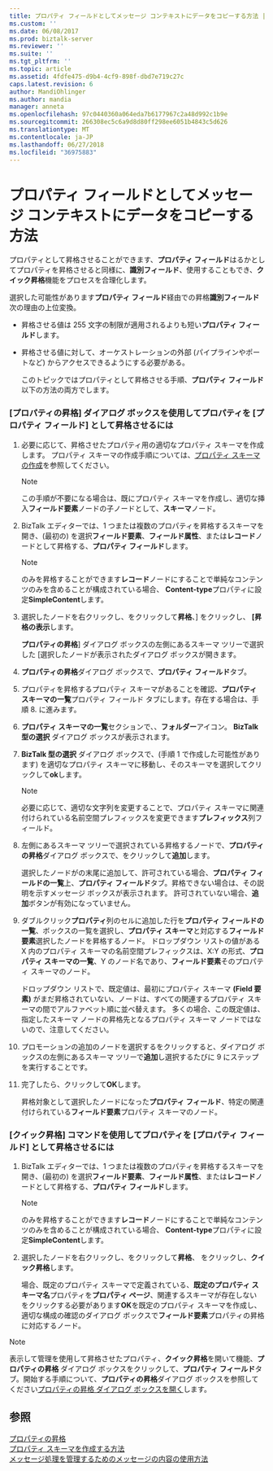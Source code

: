 ```yaml
---
title: プロパティ フィールドとしてメッセージ コンテキストにデータをコピーする方法 |Microsoft Docs
ms.custom: ''
ms.date: 06/08/2017
ms.prod: biztalk-server
ms.reviewer: ''
ms.suite: ''
ms.tgt_pltfrm: ''
ms.topic: article
ms.assetid: 4fdfe475-d9b4-4cf9-898f-dbd7e719c27c
caps.latest.revision: 6
author: MandiOhlinger
ms.author: mandia
manager: anneta
ms.openlocfilehash: 97c0440360a064eda7b6177967c2a48d992c1b9e
ms.sourcegitcommit: 266308ec5c6a9d8d80ff298ee6051b4843c5d626
ms.translationtype: MT
ms.contentlocale: ja-JP
ms.lasthandoff: 06/27/2018
ms.locfileid: "36975883"
---
```

# <a name="how-to-copy-data-to-the-message-context-as-property-fields"></a>プロパティ フィールドとしてメッセージ コンテキストにデータをコピーする方法
プロパティとして昇格させることができます、**プロパティ フィールド**はるかとしてプロパティを昇格させると同様に、**識別フィールド**、使用することもでき、**クイック昇格**機能をプロセスを合理化します。  
  
 選択した可能性があります**プロパティ フィールド**経由での昇格**識別フィールド**次の理由の上位変換。  
  
- 昇格させる値は 255 文字の制限が適用されるよりも短い**プロパティ フィールド**します。  
  
- 昇格させる値に対して、オーケストレーションの外部 (パイプラインやポートなど) からアクセスできるようにする必要がある。  
  
  このトピックではプロパティとして昇格させる手順、**プロパティ フィールド**以下の方法の両方でします。  
  
### <a name="to-promote-a-property-as-a-property-field-using-the-promote-properties-dialog-box"></a>[プロパティの昇格] ダイアログ ボックスを使用してプロパティを [プロパティ フィールド] として昇格させるには  
  
1.  必要に応じて、昇格させたプロパティ用の適切なプロパティ スキーマを作成します。 プロパティ スキーマの作成手順については、[プロパティ スキーマの作成](../core/how-to-create-property-schemas.md)を参照してください。  
  
    > [!NOTE]
    >  この手順が不要になる場合は、既にプロパティ スキーマを作成し、適切な挿入**フィールド要素**ノードの子ノードとして、**スキーマ**ノード。  
  
2.  BizTalk エディターでは、1 つまたは複数のプロパティを昇格するスキーマを開き、(最初の) を選択**フィールド要素**、**フィールド属性**、または**レコード**ノードとして昇格する、**プロパティ フィールド**します。  
  
    > [!NOTE]
    >  のみを昇格することができます**レコード**ノードにすることで単純なコンテンツのみを含めることが構成されている場合、 **Content-type**プロパティに設定**SimpleContent**します。  
  
3.  選択したノードを右クリックし、をクリックして**昇格**、] をクリックし、 **[昇格の表示**します。  
  
     **プロパティの昇格**] ダイアログ ボックスの左側にあるスキーマ ツリーで選択した [選択したノードが表示されたダイアログ ボックスが開きます。  
  
4.  **プロパティの昇格**ダイアログ ボックスで、**プロパティ フィールド**タブ。  
  
5.  プロパティを昇格するプロパティ スキーマがあることを確認、**プロパティ スキーマの一覧**プロパティ フィールド タブにします。存在する場合は、手順 8. に進みます。  
  
6.  **プロパティ スキーマの一覧**セクションで、、**フォルダー**アイコン。 **BizTalk 型の選択** ダイアログ ボックスが表示されます。  
  
7.  **BizTalk 型の選択** ダイアログ ボックスで、(手順 1 で作成した可能性があります) を適切なプロパティ スキーマに移動し、そのスキーマを選択してクリックして**ok**します。  
  
    > [!NOTE]
    >  必要に応じて、適切な文字列を変更することで、プロパティ スキーマに関連付けられている名前空間プレフィックスを変更できます**プレフィックス**列フィールド。  
  
8.  左側にあるスキーマ ツリーで選択されている昇格するノードで、**プロパティの昇格**ダイアログ ボックスで、をクリックして**追加**します。  
  
     選択したノードがの末尾に追加して、許可されている場合、**プロパティ フィールドの一覧**上、**プロパティ フィールド**タブ。昇格できない場合は、その説明を示すメッセージ ボックスが表示されます。 許可されていない場合、**追加**ボタンが有効になっていません。  
  
9. ダブルクリック**プロパティ**列のセルに追加した行を**プロパティ フィールドの一覧**、ボックスの一覧を選択し、**プロパティ スキーマ**と対応する**フィールド要素**選択したノードを昇格するノード。 ドロップダウン リストの値がある X 内のプロパティ スキーマの名前空間プレフィックスは、X:Y の形式、**プロパティ スキーマの一覧**、Y のノード名であり、**フィールド要素**そのプロパティ スキーマのノード。  
  
     ドロップダウン リストで、既定値は、最初にプロパティ スキーマ **(Field 要素)** がまだ昇格されていない、ノードは、すべての関連するプロパティ スキーマの間でアルファベット順に並べ替えます。 多くの場合、この既定値は、指定したスキーマ ノードの昇格先となるプロパティ スキーマ ノードではないので、注意してください。  
  
10. プロモーションの追加のノードを選択するをクリックすると、ダイアログ ボックスの左側にあるスキーマ ツリーで**追加**し選択するたびに 9 にステップを実行することです。  
  
11. 完了したら、クリックして**OK**します。  
  
     昇格対象として選択したノードになった**プロパティ フィールド**、特定の関連付けられている**フィールド要素**プロパティ スキーマのノード。  
  
### <a name="to-promote-a-property-as-a-property-field-using-the-quick-promotion-command"></a>[クイック昇格] コマンドを使用してプロパティを [プロパティ フィールド] として昇格させるには  
  
1.  BizTalk エディターでは、1 つまたは複数のプロパティを昇格するスキーマを開き、(最初の) を選択**フィールド要素**、**フィールド属性**、または**レコード**ノードとして昇格する、**プロパティ フィールド**します。  
  
    > [!NOTE]
    >  のみを昇格することができます**レコード**ノードにすることで単純なコンテンツのみを含めることが構成されている場合、 **Content-type**プロパティに設定**SimpleContent**します。  
  
2.  選択したノードを右クリックし、をクリックして**昇格**、 をクリックし、**クイック昇格**します。  
  
     場合、既定のプロパティ スキーマで定義されている、**既定のプロパティ スキーマ名**プロパティを**プロパティ ページ**、関連するスキーマが存在しない をクリックする必要があります**OK**を既定のプロパティ スキーマを作成し、適切な構成の確認のダイアログ ボックスで**フィールド要素**プロパティの昇格に対応するノード。  
  
> [!NOTE]
>  表示して管理を使用して昇格させたプロパティ、**クイック昇格**を開いて機能、**プロパティの昇格** ダイアログ ボックスをクリックして、**プロパティ フィールド**タブ。開始する手順について、**プロパティの昇格**ダイアログ ボックスを参照してください[プロパティの昇格 ダイアログ ボックスを開く](../core/how-to-open-the-promote-properties-dialog-box.md)します。  
  
## <a name="see-also"></a>参照  
 [プロパティの昇格](../core/promoting-properties.md)   
 [プロパティ スキーマを作成する方法](../core/how-to-create-property-schemas.md)   
 [メッセージ処理を管理するためのメッセージの内容の使用方法](../core/ways-to-use-message-content-to-control-message-processing.md)